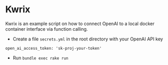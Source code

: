 # Kwrix

Kwrix is an example script on how to connect OpenAI to a local docker container interface via function calling.

* Create a file `secrets.yml` in the root directory with your OpenAI API key

```
open_ai_access_token: 'sk-proj-your-token'
```

* Run `bundle exec rake run`
